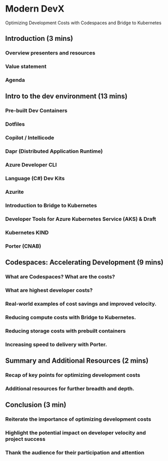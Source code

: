 # Modern DevX
Optimizing Development Costs with Codespaces and Bridge to Kubernetes

## Introduction (3 mins)

   ### Overview presenters and resources

   ### Value statement

   ### Agenda

## Intro to the dev environment (13 mins)

   ### Pre-built Dev Containers

   ### Dotfiles

   ### Copilot / Intellicode

   ### Dapr (Distributed Application Runtime)

   ### Azure Developer CLI

   ### Language (C#) Dev Kits

   ### Azurite	   

   ### Introduction to Bridge to Kubernetes

   ### Developer Tools for Azure Kubernetes Service (AKS) & Draft

   ### Kubernetes KIND

   ### Porter (CNAB)

## Codespaces: Accelerating Development (9 mins)

   ### What are Codespaces? What are the costs?

   ### What are highest developer costs?

   ### Real-world examples of cost savings and improved velocity.

   ### Reducing compute costs with Bridge to Kubernetes.

   ### Reducing storage costs with prebuilt containers

   ### Increasing speed to delivery with Porter.

## Summary and Additional Resources (2 mins)

   ### Recap of key points for optimizing development costs

   ### Additional resources for further breadth and depth.

## Conclusion (3 min)

   ### Reiterate the importance of optimizing development costs

   ### Highlight the potential impact on developer velocity and project success

   ### Thank the audience for their participation and attention

